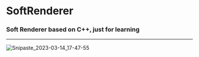 # SoftRenderer

### Soft Renderer based on C++, just for learning   

----
 
![Snipaste_2023-03-14_17-47-55](https://user-images.githubusercontent.com/42744891/224969941-6f1e81c4-d4dd-4975-b306-06eab89d4e30.png)
